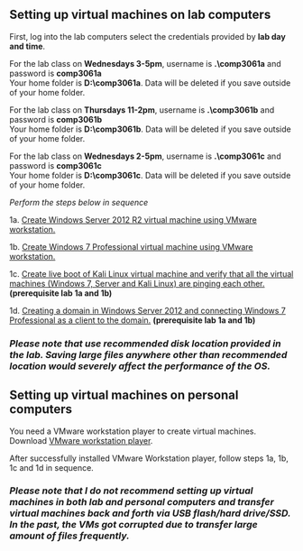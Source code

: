 ## Setting up virtual machines on lab computers

First, log into the lab computers select the credentials provided by __lab day and time__.  

For the lab class on __Wednesdays 3-5pm__, username is __.\comp3061a__ and password is __comp3061a__  
Your home folder is __D:\comp3061a__. Data will be deleted if you save outside of your home folder.  

For the lab class on __Thursdays 11-2pm__, username is __.\comp3061b__ and password is __comp3061b__  
Your home folder is __D:\comp3061b__. Data will be deleted if you save outside of your home folder. 

For the lab class on __Wednesdays 2-5pm__, username is __.\comp3061c__ and password is __comp3061c__  
Your home folder is __D:\comp3061c__. Data will be deleted if you save outside of your home folder. 

*Perform the steps below in sequence*

1a. [Create Windows Server 2012 R2 virtual machine using VMware workstation.](https://vimeo.com/232280142/b336d48d38)   

1b. [Create Windows 7 Professional virtual machine using VMware workstation.](https://vimeo.com/232280302/6abf0cc038)      

1c. [Create live boot of Kali Linux virtual machine and verify that all the virtual machines (Windows 7, Server and Kali Linux) are pinging each other.](https://vimeo.com/232280872/4d022c34a4) **(prerequisite lab 1a and 1b)**  

1d. [Creating a domain in Windows Server 2012 and connecting Windows 7 Professional as a client to the domain.](https://vimeo.com/232281480/ee8e033911) **(prerequisite lab 1a and 1b)**    

### *__Please note that use recommended disk location provided in the lab. Saving large files anywhere other than recommended location would severely affect the performance of the OS.__*

## Setting up virtual machines on personal computers  

You need a VMware workstation player to create virtual machines. Download [VMware workstation player](https://my.vmware.com/en/web/vmware/free#desktop_end_user_computing/vmware_workstation_player/12_0).  

After successfully installed VMware Workstation player, follow steps 1a, 1b, 1c and 1d in sequence.  

### *__Please note that I do not recommend setting up virtual machines in both lab and personal computers and transfer virtual machines back and forth via USB flash/hard drive/SSD. In the past, the VMs got corrupted due to transfer large amount of files frequently.__*   



